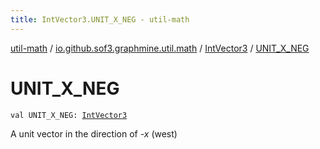 ```yaml
---
title: IntVector3.UNIT_X_NEG - util-math
---
```


[util-math](../../index.html) / [io.github.sof3.graphmine.util.math](../index.html) / [IntVector3](index.html) / [UNIT_X_NEG](./-u-n-i-t_-x_-n-e-g.html)

# UNIT_X_NEG

`val UNIT_X_NEG: `[`IntVector3`](index.html)

A unit vector in the direction of *-x* (west)

